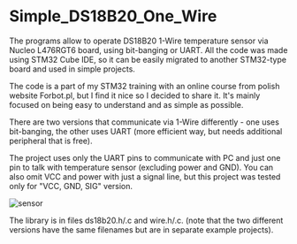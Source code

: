 # Simple_DS18B20_One_Wire

The programs allow to operate DS18B20 1-Wire temperature sensor via Nucleo L476RGT6 board, using bit-banging or UART. All the code was made using STM32 Cube IDE, so it can be easily migrated to another STM32-type board and used in simple projects.  

The code is a part of my STM32 training with an online course from polish website Forbot.pl, but I find it nice so I decided to share it. It's mainly focused on being easy to understand and as simple as possible.  

There are two versions that communicate via 1-Wire differently - one uses bit-banging, the other uses UART (more efficient way, but needs additional peripheral that is free).

The project uses only the UART pins to communicate with PC and just one pin to talk with temperature sensor (excluding power and GND).
You can also omit VCC and power with just a signal line, but this project was tested only for "VCC, GND, SIG" version.

![sensor](https://github.com/user-attachments/assets/d90b0126-5c40-4fc2-9b9d-61d09cf96840)

The library is in files ds18b20.h/.c and wire.h/.c. (note that the two different versions have the same filenames but are in separate example projects).
